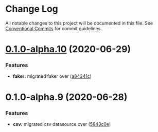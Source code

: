 # Change Log

All notable changes to this project will be documented in this file.
See [Conventional Commits](https://conventionalcommits.org) for commit guidelines.

# [0.1.0-alpha.10](https://github.com/skimah/skimah/compare/@skimah/ds-csv@0.1.0-alpha.9...@skimah/ds-csv@0.1.0-alpha.10) (2020-06-29)


### Features

* **faker:** migrated faker over ([a84341c](https://github.com/skimah/skimah/commit/a84341c6c9b79a065f0de12436bcae4ec49ff7c0))





# 0.1.0-alpha.9 (2020-06-28)


### Features

* **csv:** migrated csv datasource over ([5843c0e](https://github.com/skimah/skimah/commit/5843c0e8a9df437b4963a547eb7f78dc59f32bf7))
